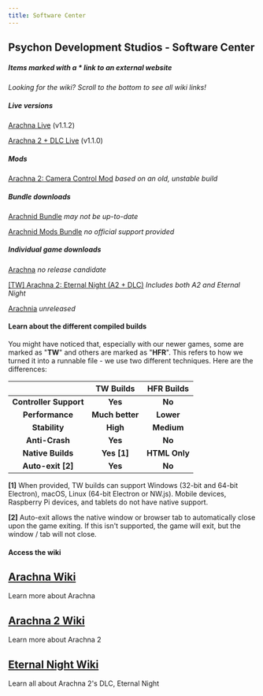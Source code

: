 ```yaml
---
title: Software Center
---
```


## Psychon Development Studios - Software Center
##### Items marked with a * link to an external website

_Looking for the wiki? Scroll to the bottom to see all wiki links!_

##### Live versions
[Arachna Live](https://psychon-dev-studios.github.io/software/playable/Arachna.html) (v1.1.2)

[Arachna 2 + DLC Live](https://psychon-dev-studios.github.io/software/playable/Arachna%202%201.0.1%20TW.html) (v1.1.0)



##### Mods
[Arachna 2: Camera Control Mod](https://psychon-dev-studios.github.io/software/playable/A2%20Cam%20Control%20Mod.html) _based on an old, unstable build_


##### Bundle downloads
[Arachnid Bundle](https://psychon-dev-studios.github.io/software/downloads/Arachna%20Bundle%20Download.zip) _may not be up-to-date_

[Arachnid Mods Bundle](https://psychon-dev-studios.github.io/software/downloads/Arachna%20Mod%20Download.zip) _no official support provided_



##### Individual game downloads
[Arachna]() _no release candidate_

[[TW] Arachna 2: Eternal Night (A2 + DLC)](https://psychon-dev-studios.github.io/software/downloads/a2_dlc_1.1.0_tw.zip) _Includes both A2 and Eternal Night_

[Arachnia]() _unreleased_


#### Learn about the different compiled builds

You might have noticed that, especially with our newer games, some are marked as "**TW**" and others are marked as "**HFR**". This refers to how we turned it into a runnable file - we use two different techniques. Here are the differences:

|               | **TW Builds** | **HFR Builds** |
 :-------------: | :-------------: | :-------------:  
 **Controller Support** | **Yes** | **No** 
 **Performance** | **Much better** | **Lower**
 **Stability** | **High** | **Medium**
 **Anti-Crash** | **Yes** | **No**
 **Native Builds** | **Yes [1]** | **HTML Only**
 **Auto-exit [2]** | **Yes** | **No**


 **[1]** When provided, TW builds can support Windows (32-bit and 64-bit Electron), macOS, Linux (64-bit Electron or NW.js). Mobile devices, Raspberry Pi devices, and tablets do not have native support.

 **[2]** Auto-exit allows the native window or browser tab to automatically close upon the game exiting. If this isn't supported, the game will exit, but the window / tab will not close.


#### Access the wiki
## [Arachna Wiki](https://psychon-dev-studios.github.io/software/wiki/arachna)
Learn more about Arachna

## [Arachna 2 Wiki](https://psychon-dev-studios.github.io/software/wiki/arachna2)
Learn more about Arachna 2

## [Eternal Night Wiki](https://psychon-dev-studios.github.io/software/wiki/eternalNight)
Learn all about Arachna 2's DLC, Eternal Night